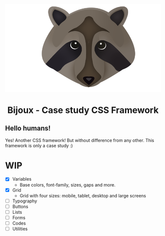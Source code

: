 [logo]: assets/raccoon.png "Bijux's Logo"

<div style="text-align: center"><img src="assets/raccoon.png"></div>


<center><h1>Bijoux - Case study CSS Framework</h1></center>



## Hello humans!



Yes! Another CSS framework! But without difference from any other. This framework is only a case study :)

# WIP

- [x] Variables
    * Base colors, font-family, sizes, gaps and more.
- [x] Grid
    * Grid with four sizes: mobile, tablet, desktop and large screens
- [ ] Typography
- [ ] Buttons
- [ ] Lists
- [ ] Forms
- [ ] Codes
- [ ] Utilities

